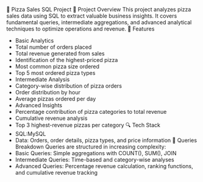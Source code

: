 🍕 Pizza Sales SQL Project
📌 Project Overview
This project analyzes pizza sales data using SQL to extract valuable business insights. It covers fundamental queries, intermediate aggregations, and advanced analytical techniques to optimize operations and revenue.
🚀 Features
- Basic Analytics
- Total number of orders placed
- Total revenue generated from sales
- Identification of the highest-priced pizza
- Most common pizza size ordered
- Top 5 most ordered pizza types
- Intermediate Analysis
- Category-wise distribution of pizza orders
- Order distribution by hour
- Average pizzas ordered per day
- Advanced Insights
- Percentage contribution of pizza categories to total revenue
- Cumulative revenue analysis
- Top 3 highest-revenue pizzas per category
🔍 Tech Stack
- SQL:MySQL
- Data: Orders, order details, pizza types, and price information
📄 Queries Breakdown
Queries are structured in increasing complexity:
- Basic Queries: Simple aggregations with COUNT(), SUM(), JOIN
- Intermediate Queries: Time-based and category-wise analyses
- Advanced Queries: Percentage revenue calculation, ranking functions, and cumulative revenue tracking
